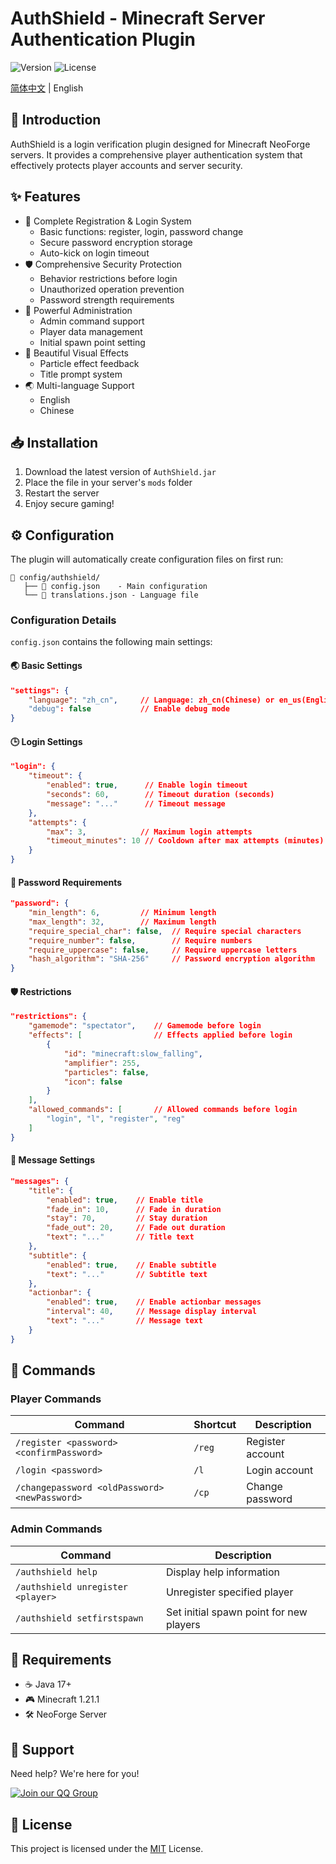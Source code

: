 # AuthShield - Minecraft Server Authentication Plugin

![Version](https://img.shields.io/badge/NeoForge-1.21.1-blue)
![License](https://img.shields.io/badge/License-MIT-green)

[简体中文](README.md) | English

## 📝 Introduction

AuthShield is a login verification plugin designed for Minecraft NeoForge servers. It provides a comprehensive player authentication system that effectively protects player accounts and server security.

## ✨ Features

- 🔐 Complete Registration & Login System
  - Basic functions: register, login, password change
  - Secure password encryption storage
  - Auto-kick on login timeout
- 🛡️ Comprehensive Security Protection
  - Behavior restrictions before login
  - Unauthorized operation prevention
  - Password strength requirements
- 👑 Powerful Administration
  - Admin command support
  - Player data management
  - Initial spawn point setting
- 🎨 Beautiful Visual Effects
  - Particle effect feedback
  - Title prompt system
- 🌏 Multi-language Support
  - English
  - Chinese

## 📥 Installation

1. Download the latest version of `AuthShield.jar`
2. Place the file in your server's `mods` folder
3. Restart the server
4. Enjoy secure gaming!

## ⚙️ Configuration

The plugin will automatically create configuration files on first run:
```
📁 config/authshield/
   ├── 📄 config.json    - Main configuration
   └── 📄 translations.json - Language file
```

### Configuration Details

`config.json` contains the following main settings:

#### 🌏 Basic Settings
```json
"settings": {
    "language": "zh_cn",     // Language: zh_cn(Chinese) or en_us(English)
    "debug": false           // Enable debug mode
}
```

#### 🕒 Login Settings
```json
"login": {
    "timeout": {
        "enabled": true,      // Enable login timeout
        "seconds": 60,        // Timeout duration (seconds)
        "message": "..."      // Timeout message
    },
    "attempts": {
        "max": 3,            // Maximum login attempts
        "timeout_minutes": 10 // Cooldown after max attempts (minutes)
    }
}
```

#### 🔑 Password Requirements
```json
"password": {
    "min_length": 6,         // Minimum length
    "max_length": 32,        // Maximum length
    "require_special_char": false,  // Require special characters
    "require_number": false,        // Require numbers
    "require_uppercase": false,     // Require uppercase letters
    "hash_algorithm": "SHA-256"     // Password encryption algorithm
}
```

#### 🛡️ Restrictions
```json
"restrictions": {
    "gamemode": "spectator",    // Gamemode before login
    "effects": [                // Effects applied before login
        {
            "id": "minecraft:slow_falling",
            "amplifier": 255,
            "particles": false,
            "icon": false
        }
    ],
    "allowed_commands": [       // Allowed commands before login
        "login", "l", "register", "reg"
    ]
}
```

#### 💬 Message Settings
```json
"messages": {
    "title": {
        "enabled": true,    // Enable title
        "fade_in": 10,      // Fade in duration
        "stay": 70,         // Stay duration
        "fade_out": 20,     // Fade out duration
        "text": "..."       // Title text
    },
    "subtitle": {
        "enabled": true,    // Enable subtitle
        "text": "..."       // Subtitle text
    },
    "actionbar": {
        "enabled": true,    // Enable actionbar messages
        "interval": 40,     // Message display interval
        "text": "..."       // Message text
    }
}
```

## 📌 Commands

### Player Commands
| Command | Shortcut | Description |
|---------|----------|-------------|
| `/register <password> <confirmPassword>` | `/reg` | Register account |
| `/login <password>` | `/l` | Login account |
| `/changepassword <oldPassword> <newPassword>` | `/cp` | Change password |

### Admin Commands
| Command | Description |
|---------|-------------|
| `/authshield help` | Display help information |
| `/authshield unregister <player>` | Unregister specified player |
| `/authshield setfirstspawn` | Set initial spawn point for new players |

## 🔧 Requirements

- ☕ Java 17+
- 🎮 Minecraft 1.21.1
- 🛠️ NeoForge Server

## 💬 Support

Need help? We're here for you!

[![Join our QQ Group](https://img.shields.io/badge/QQ_Group-528651839-blue)](https://jq.qq.com/?_wv=1027&k=528651839)

## 📜 License

This project is licensed under the [MIT](LICENSE) License.

